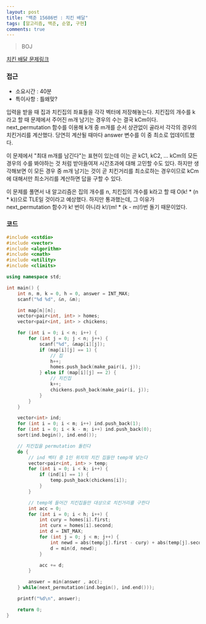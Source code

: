 ```yaml
---
layout: post
title: "백준 15686번 : 치킨 배달"
tags: [알고리즘, 백준, 순열, 구현]
comments: true
---
```


> BOJ  

[치킨 배달 문제링크](https://www.acmicpc.net/problem/15686)  

### 접근  
- 소요시간 : 40분  
- 특이사항 : 틀왜맞?  

입력을 받을 때 집과 치킨집의 좌표들을 각각 벡터에 저장해놓는다. 치킨집의 개수를 k라고 할 때 문제에서 주어진 m개 남기는 경우의 수는 결국 kCm이다. next_permutation 함수를 이용해 k개 중 m개를 순서 상관없이 골라서 각각의 경우의 치킨거리를 계산했다. 당연히 계산될 때마다 answer 변수를 이 중 최소로 업데이트했다.  

이 문제에서 "최대 m개를 남긴다"는 표현이 있는데 이는 곧 kC1, kC2, ... kCm의 모든 경우의 수를 봐야하는 것 처럼 받아들여져 시간초과에 대해 고민할 수도 있다. 하지만 생각해보면 이 모든 경우 중 m개 남기는 것이 곧 치킨거리를 최소로하는 경우이므로 kCm에 대해서만 최소거리를 계산하면 답을 구할 수 있다.  

이 문제를 풀면서 내 알고리즘은 집의 개수를 n, 치킨집의 개수를 k라고 할 때 O(k! * (n * k))으로 TLE일 것이라고 예상했다. 하지만 통과했는데, 그 이유가 next_permutation 함수가 k! 번이 아니라 k!/(m! * (k - m)!)번 돌기 때문이었다.  

### 코드  
~~~c++
#include <cstdio>
#include <vector>
#include <algorithm>
#include <cmath>
#include <utility>
#include <climits>

using namespace std;

int main() {
    int n, m, k = 0, h = 0, answer = INT_MAX;
    scanf("%d %d", &n, &m);

    int map[n][n];
    vector<pair<int, int> > homes;
    vector<pair<int, int> > chickens;

    for (int i = 0; i < n; i++) {
        for (int j = 0; j < n; j++) {
            scanf("%d", &map[i][j]);
            if (map[i][j] == 1) {
                // 집
                h++;
                homes.push_back(make_pair(i, j));
            } else if (map[i][j] == 2) {
                // 치킨집
                k++;
                chickens.push_back(make_pair(i, j));
            }
        }
    }

    vector<int> ind;
    for (int i = 0; i < m; i++) ind.push_back(1);
    for (int i = 0; i < k - m; i++) ind.push_back(0);
    sort(ind.begin(), ind.end());

    // 치킨집을 permutation 돌린다
    do {
        // ind 벡터 중 1인 위치의 치킨 집들만 temp에 넣는다
        vector<pair<int, int> > temp;
        for (int i = 0; i < k; i++) {
            if (ind[i] == 1) {
                temp.push_back(chickens[i]);
            }
        }

        // temp에 들어간 치킨집들만 대상으로 치킨거리를 구한다
        int acc = 0;
        for (int i = 0; i < h; i++) {
            int cury = homes[i].first;
            int curx = homes[i].second;
            int d = INT_MAX;
            for (int j = 0; j < m; j++) {
                int newd = abs(temp[j].first - cury) + abs(temp[j].second - curx);
                d = min(d, newd);
            }

            acc += d;
        }

        answer = min(answer , acc);
    } while(next_permutation(ind.begin(), ind.end()));

    printf("%d\n", answer);

    return 0;
}
~~~
